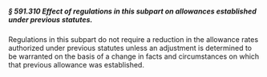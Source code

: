 ##### § 591.310 Effect of regulations in this subpart on allowances established under previous statutes. #####

Regulations in this subpart do not require a reduction in the allowance rates authorized under previous statutes unless an adjustment is determined to be warranted on the basis of a change in facts and circumstances on which that previous allowance was established.